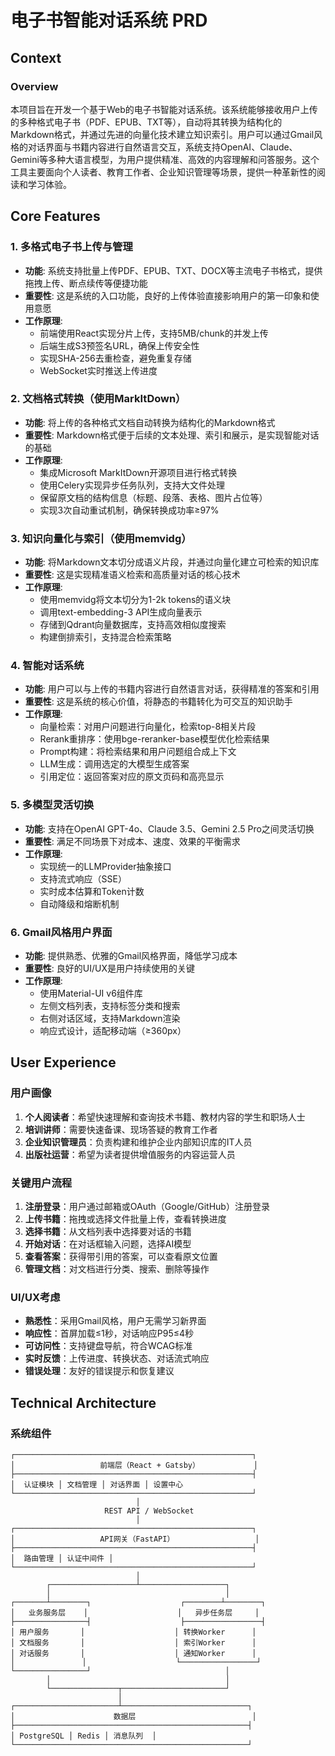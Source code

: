 # 电子书智能对话系统 PRD

## Context

### Overview
本项目旨在开发一个基于Web的电子书智能对话系统。该系统能够接收用户上传的多种格式电子书（PDF、EPUB、TXT等），自动将其转换为结构化的Markdown格式，并通过先进的向量化技术建立知识索引。用户可以通过Gmail风格的对话界面与书籍内容进行自然语言交互，系统支持OpenAI、Claude、Gemini等多种大语言模型，为用户提供精准、高效的内容理解和问答服务。这个工具主要面向个人读者、教育工作者、企业知识管理等场景，提供一种革新性的阅读和学习体验。

## Core Features

### 1. 多格式电子书上传与管理
- **功能**: 系统支持批量上传PDF、EPUB、TXT、DOCX等主流电子书格式，提供拖拽上传、断点续传等便捷功能
- **重要性**: 这是系统的入口功能，良好的上传体验直接影响用户的第一印象和使用意愿
- **工作原理**: 
  - 前端使用React实现分片上传，支持5MB/chunk的并发上传
  - 后端生成S3预签名URL，确保上传安全性
  - 实现SHA-256去重检查，避免重复存储
  - WebSocket实时推送上传进度

### 2. 文档格式转换（使用MarkItDown）
- **功能**: 将上传的各种格式文档自动转换为结构化的Markdown格式
- **重要性**: Markdown格式便于后续的文本处理、索引和展示，是实现智能对话的基础
- **工作原理**:
  - 集成Microsoft MarkItDown开源项目进行格式转换
  - 使用Celery实现异步任务队列，支持大文件处理
  - 保留原文档的结构信息（标题、段落、表格、图片占位等）
  - 实现3次自动重试机制，确保转换成功率≥97%

### 3. 知识向量化与索引（使用memvidg）
- **功能**: 将Markdown文本切分成语义片段，并通过向量化建立可检索的知识库
- **重要性**: 这是实现精准语义检索和高质量对话的核心技术
- **工作原理**:
  - 使用memvidg将文本切分为1-2k tokens的语义块
  - 调用text-embedding-3 API生成向量表示
  - 存储到Qdrant向量数据库，支持高效相似度搜索
  - 构建倒排索引，支持混合检索策略

### 4. 智能对话系统
- **功能**: 用户可以与上传的书籍内容进行自然语言对话，获得精准的答案和引用
- **重要性**: 这是系统的核心价值，将静态的书籍转化为可交互的知识助手
- **工作原理**:
  - 向量检索：对用户问题进行向量化，检索top-8相关片段
  - Rerank重排序：使用bge-reranker-base模型优化检索结果
  - Prompt构建：将检索结果和用户问题组合成上下文
  - LLM生成：调用选定的大模型生成答案
  - 引用定位：返回答案对应的原文页码和高亮显示

### 5. 多模型灵活切换
- **功能**: 支持在OpenAI GPT-4o、Claude 3.5、Gemini 2.5 Pro之间灵活切换
- **重要性**: 满足不同场景下对成本、速度、效果的平衡需求
- **工作原理**:
  - 实现统一的LLMProvider抽象接口
  - 支持流式响应（SSE）
  - 实时成本估算和Token计数
  - 自动降级和熔断机制

### 6. Gmail风格用户界面
- **功能**: 提供熟悉、优雅的Gmail风格界面，降低学习成本
- **重要性**: 良好的UI/UX是用户持续使用的关键
- **工作原理**:
  - 使用Material-UI v6组件库
  - 左侧文档列表，支持标签分类和搜索
  - 右侧对话区域，支持Markdown渲染
  - 响应式设计，适配移动端（≥360px）

## User Experience

### 用户画像
1. **个人阅读者**：希望快速理解和查询技术书籍、教材内容的学生和职场人士
2. **培训讲师**：需要快速备课、现场答疑的教育工作者
3. **企业知识管理员**：负责构建和维护企业内部知识库的IT人员
4. **出版社运营**：希望为读者提供增值服务的内容运营人员

### 关键用户流程
1. **注册登录**：用户通过邮箱或OAuth（Google/GitHub）注册登录
2. **上传书籍**：拖拽或选择文件批量上传，查看转换进度
3. **选择书籍**：从文档列表中选择要对话的书籍
4. **开始对话**：在对话框输入问题，选择AI模型
5. **查看答案**：获得带引用的答案，可以查看原文位置
6. **管理文档**：对文档进行分类、搜索、删除等操作

### UI/UX考虑
- **熟悉性**：采用Gmail风格，用户无需学习新界面
- **响应性**：首屏加载≤1秒，对话响应P95≤4秒
- **可访问性**：支持键盘导航，符合WCAG标准
- **实时反馈**：上传进度、转换状态、对话流式响应
- **错误处理**：友好的错误提示和恢复建议

## Technical Architecture

### 系统组件
```
┌─────────────────────────────────────────────────────┐
│                   前端层（React + Gatsby）            │
├─────────────────────────────────────────────────────┤
│  认证模块 │ 文档管理 │ 对话界面 │ 设置中心  
└─────────────────────────────────────────────────────┘
                            │
                     REST API / WebSocket
                            │
┌─────────────────────────────────────────────────────┐
│                   API网关（FastAPI）                  │
├─────────────────────────────────────────────────────┤
│  路由管理 │ 认证中间件 │ 
└─────────────────────────────────────────────────────┘
                            │
        ┌───────────────────┴───────────────────┐
        │                                       │
┌───────┴────────┐                    ┌────────┴────────┐
│   业务服务层    │                    │   异步任务层     │
├────────────────┤                    ├─────────────────┤
│ 用户服务       │                    │ 转换Worker      │
│ 文档服务       │                    │ 索引Worker      │
│ 对话服务       │                    │ 通知Worker      │
│               │                    └─────────────────┘
└────────────────┘                              │
        │                                       │
        └───────────────┬───────────────────────┘
                        │
┌───────────────────────┴────────────────────────────┐
│                      数据层                          │
├────────────────────────────────────────────────────┤
│ PostgreSQL │ Redis │ 消息队列  │
└────────────────────────────────────────────────────┘
